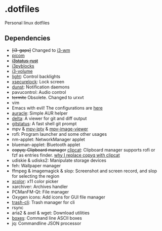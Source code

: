 # .dotfiles

Personal linux dotfiles

## Dependencies

- ~~[i3-gaps]~~ Changed to [i3-wm](https://github.com/i3/i3)
- [picom](https://github.com/yshui/picom)
- ~~[i3status-rust](https://github.com/greshake/i3status-rust)~~
- [i3pyblocks](https://github.com/thiagokokada/i3pyblocks)
- [i3-volume](https://github.com/hastinbe/i3-volume)
- [light](https://github.com/haikarainen/light): Control backlights
- [xsecurelock](https://github.com/google/xsecurelock): Lock screen
- [dunst](https://dunst-project.org/): Notification daemons
- pavucontrol: Audio control
- ~~termite~~ Obsolete. Changed to urxvt
- vim
- Emacs with evil! The configurations are [here](https://github.com/qdzhang/.emacs.d)
- [auracle](https://github.com/falconindy/auracle): Simple AUR helper
- [delta](https://github.com/dandavison/delta): A viewer for git and diff output 
- [gitstatus](https://github.com/romkatv/gitstatus): A fast shell git prompt
- mpv & [mpv-iptv](https://github.com/gthreepw00d/mpv-iptv) & [mpv-image-viewer](https://github.com/occivink/mpv-image-viewer)
- rofi: Program launcher and some other usages
- nm-applet: NetworkManager applet
- blueman-applet: Bluetooth applet
- ~~copyq: Clipboard manager~~ [clipcat](https://github.com/xrelkd/clipcat): Clipboard manager supports rofi or fzf as entries finder. [why I replace copyq with clipcat](https://github.com/qdzhang/.dotfiles/commit/948d1985a6b1ac937e2ce12151e3608b729ade42)
- udiskie & udisks2: Manipulate storage devices
- feh: Wallpaper manager
- ffmpeg & imagemagick & slop: Screenshot and screen record, and slop for selecting the region
- [xcolor](https://github.com/Soft/xcolor): x11 color picker
- xarchiver: Archives handler
- PCManFM-Qt: File manager
- Oxygen icons: Add icons for GUI file manager
- [trash-cli](https://github.com/andreafrancia/trash-cli): Trash manager for cli
- rsync
- aria2 & axel & wget: Download utilities
- [boxes](https://github.com/ascii-boxes/boxes): Command line ASCII boxes
- jq: Commandline JSON processor
